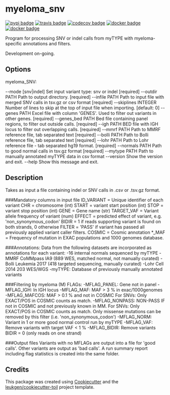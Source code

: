 # myeloma_snv

[![pypi badge][pypi_badge]][pypi_base]
[![travis badge][travis_badge]][travis_base]
[![codecov badge][codecov_badge]][codecov_base]
[![docker badge][docker_badge]][docker_base]
[![docker badge][automated_badge]][docker_base]

Program for processing SNV or indel calls from myTYPE with myeloma-specific annotations and filters.

Development on-going.

## Options

myeloma_SNV:

  --mode [snv|indel]   Set input variant type: snv or indel  [required]
  --outdir PATH        Path to output directory.  [required]
  --infile PATH        Path to input file with merged SNV calls in tsv.gz or
                       csv format  [required]
  --skiplines INTEGER  Number of lines to skip at the top of input file when
                       importing.  [default: 0]
  --genes PATH         Excel file with column 'GENES'. Used to filter out
                       variants in other genes.  [required]
  --genes_bed PATH     Bed file containing panel regions, to filter out
                       outside calls.  [required]
  --igh PATH           BED file with IGH locus to filter out overlapping
                       calls.  [required]
  --mmrf PATH          Path to MMRF reference file, tab separated text
                       [required]
  --bolli PATH         Path to Bolli reference file, tab separated text
                       [required]
  --lohr PATH          Path to Lohr reference file - tab separated hg19
                       format.  [required]
  --normals PATH       Path to good normal calls in tsv.gz format  [required]
  --mytype PATH        Path to manually annotated myTYPE data in csv format
  --version            Show the version and exit.
  --help               Show this message and exit.

## Description
Takes as input a file containing indel or SNV calls in .csv or .tsv.gz format.

###Mandatory columns in input file
ID_VARIANT = Unique identifier of each variant
CHR = chromosome (int)
START = variant start position (int)
STOP = variant stop position (int)
GENE = Gene name (str)
TARGET_VAF = Variant allele frequency of variant (num)
EFFECT = predicted effect of variant, e.g. 'non_synonymous_codon'
BIDIR = 1 if reads supporting variant is found on both strands, 0 otherwise
FILTER = 'PASS' if variant has passed all previously applied variant caller filters.
COSMIC = Cosmic annotation
*_MAF = Frequency of mutation in EXAC populations and 1000 genomes database.

###Annotations:
Data from the following datasets are incorporated as annotations for each variant:
-16 internal normals sequenced by myTYPE
-MMRF CoMMpass IA9 (889 WES, matched normal, not manually curated)
-Bolli Leukemia 2017 (418 targeted sequencing, manually curated)
-Lohr Cell 2014 203 WES/WGS
-myTYPE: Database of previously manually annotated variants 

###Filtering by myeloma (M) FLAGs:
-MFLAG_PANEL: Gene not in panel
-MFLAG_IGH: In IGH locus
-MFLAG_MAF: MAF > 3 % in exac/1000genomes
-MFLAG_MAFCOS: MAF > 0.1 % and not in COSMIC
                For SNVs: Only EXACT/POS in COSMIC counts as match.
-MFLAG_NONPASS: NON-PASS IF not in COSMIC and not previously known in MM.
                For SNVs: Only EXACT/POS in COSMIC counts as match.
                          Only missense mutations can be removed by this filter (i.e. 'non_synonymous_codon')
-MFLAG_NORM: Variant in 1 or more good normal control run by myTYPE
-MFLAG_VAF: Remove variants with target VAF < 1 %
-MFLAG_BIDIR: Remove variants BIDIR = 0 (only reads on one strand)

###Output files
Variants with no MFLAGs are output into a file for 'good calls'. Other variants are output as 'bad calls'. A run summary report including flag statistics is created into the same folder. 

## Credits

This package was created using [Cookiecutter] and the
[leukgen/cookiecutter-toil] project template.

<!-- References -->
[singularity]: http://singularity.lbl.gov/
[docker2singularity]: https://github.com/singularityware/docker2singularity
[cookiecutter]: https://github.com/audreyr/cookiecutter
[leukgen/cookiecutter-toil]: https://github.com/leukgen/cookiecutter-toil
[`--batchSystem`]: http://toil.readthedocs.io/en/latest/developingWorkflows/batchSystem.html?highlight=BatchSystem

<!-- Badges -->
[docker_base]: https://hub.docker.com/r/evenrus/myeloma_snv
[docker_badge]: https://img.shields.io/docker/build/evenrus/myeloma_snv.svg
[automated_badge]: https://img.shields.io/docker/automated/leukgen/myeloma_snv.svg
[codecov_badge]: https://codecov.io/gh/evenrus/myeloma_snv/branch/master/graph/badge.svg
[codecov_base]: https://codecov.io/gh/evenrus/myeloma_snv
[pypi_badge]: https://img.shields.io/pypi/v/myeloma_snv.svg
[pypi_base]: https://pypi.python.org/pypi/myeloma_snv
[travis_badge]: https://img.shields.io/travis/evenrus/myeloma_snv.svg
[travis_base]: https://travis-ci.org/evenrus/myeloma_snv
